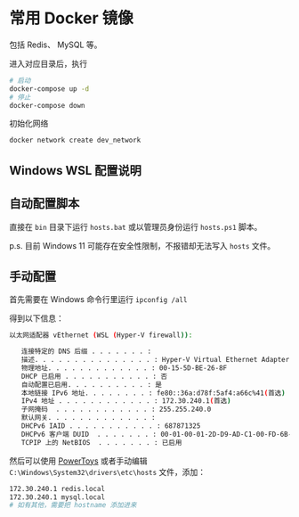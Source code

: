 # 常用 Docker 镜像

包括 Redis、 MySQL 等。

进入对应目录后，执行

```bash
# 启动
docker-compose up -d
# 停止
docker-compose down
```

初始化网络

```bash
docker network create dev_network
```

## Windows WSL 配置说明

## 自动配置脚本

直接在 `bin` 目录下运行 `hosts.bat` 或以管理员身份运行 `hosts.ps1` 脚本。

p.s. 目前 Windows 11 可能存在安全性限制，不报错却无法写入 `hosts` 文件。

## 手动配置

首先需要在 Windows 命令行里运行 `ipconfig /all`

得到以下信息：

```bash
以太网适配器 vEthernet (WSL (Hyper-V firewall)):

   连接特定的 DNS 后缀 . . . . . . . :
   描述. . . . . . . . . . . . . . . : Hyper-V Virtual Ethernet Adapter
   物理地址. . . . . . . . . . . . . : 00-15-5D-BE-26-8F
   DHCP 已启用 . . . . . . . . . . . : 否
   自动配置已启用. . . . . . . . . . : 是
   本地链接 IPv6 地址. . . . . . . . : fe80::36a:d78f:5af4:a66c%41(首选)
   IPv4 地址 . . . . . . . . . . . . : 172.30.240.1(首选)
   子网掩码  . . . . . . . . . . . . : 255.255.240.0
   默认网关. . . . . . . . . . . . . :
   DHCPv6 IAID . . . . . . . . . . . : 687871325
   DHCPv6 客户端 DUID  . . . . . . . : 00-01-00-01-2D-D9-AD-C1-00-FD-6B-09-0F-26
   TCPIP 上的 NetBIOS  . . . . . . . : 已启用
```

然后可以使用 [PowerToys](https://github.com/microsoft/PowerToys) 或者手动编辑 `C:\Windows\System32\drivers\etc\hosts` 文件，添加：

```bash
172.30.240.1 redis.local
172.30.240.1 mysql.local
# 如有其他，需要把 hostname 添加进来
```
